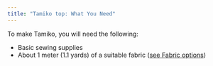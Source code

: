 ```yaml
---
title: "Tamiko top: What You Need"
---
```


To make Tamiko, you will need the following:

- Basic sewing supplies
- About 1 meter (1.1 yards) of a suitable fabric ([see Fabric options](/docs/designs/tamiko/fabric))
